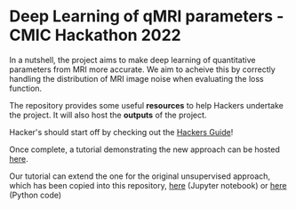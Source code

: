 # Deep Learning of qMRI parameters - CMIC Hackathon 2022

In a nutshell, the project aims to make deep learning of quantitative parameters from MRI more accurate. We aim to acheive this by correctly handling the distribution of MRI image noise when evaluating the loss function. 

The repository provides some useful **resources** to help Hackers undertake the project. It will also host the **outputs** of the project.

Hacker's should start off by checking out the [Hackers Guide](Hackers_Guide.md)!

Once complete, a tutorial demonstrating the new approach can be hosted [here](deep_qmri_rician.ipynb).

Our tutorial can extend the one for the original unsupervised approach, which has been copied into this repository, [here](deep_qmri_leastsquares_demo.ipynb) (Jupyter notebook) or [here](deep_qmri_leastsquares_demo.py) (Python code)






